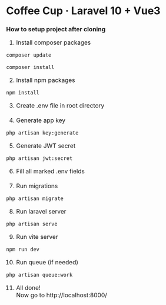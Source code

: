 # Coffee Cup &middot; Laravel 10 + Vue3

### How to setup project after cloning

<span style="font-size: 16px">

1. Install composer packages
```bash
composer update
```
```bash
composer install
```
2. Install npm packages
```bash
npm install
````
3. Create .env file in root directory<br><br>
4. Generate app key
```bash
php artisan key:generate
```
5. Generate JWT secret
```bash
php artisan jwt:secret
```
6. Fill all marked .env fields<br><br>
7. Run migrations
```bash
php artisan migrate
```
8. Run laravel server
```bash
php artisan serve
```
9. Run vite server
```bash
npm run dev
```
10. Run queue (if needed)
```bash
php artisan queue:work
```
11. All done! <br> Now go to http://localhost:8000/

</span>

